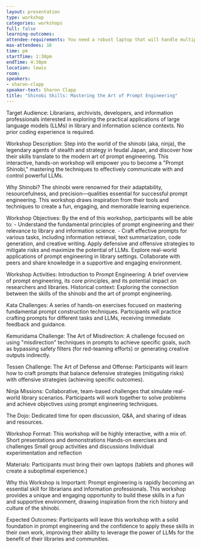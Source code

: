 ```yaml
---
layout: presentation
type: workshop
categories: workshops
full: false
learning-outcomes: 
attendee-requirements: You need a robust laptop that will handle multiple browser tabs, must be comfortable with data privacy issues that may arise in the creation and use of accounts for one of the premiere LLM/multimodal generative AI platforms, such as ChatGPT, Claude, Gemini, or Copilot. Free versions are fine, particularly if you pair up with another participant in case you hit limits. No coding skills required.
max-attendees: 16
time: pm
startTime: 1:30pm
endTime: 4:30pm
location: lewis
room: 
speakers:
- sharon-clapp
speaker-text: Sharon Clapp
title: "Shinobi Skills: Mastering the Art of Prompt Engineering"
---
```

Target Audience: Librarians, archivists, developers, and information professionals interested in exploring the practical applications of large language models (LLMs) in library and information science contexts. No prior coding experience is required.

Workshop Description: Step into the world of the shinobi (aka, ninja), the legendary agents of stealth and strategy in feudal Japan, and discover how their skills translate to the modern art of prompt engineering. This interactive, hands-on workshop will empower you to become a &quot;Prompt Shinobi,&quot; mastering the techniques to effectively communicate with and control powerful LLMs.

Why Shinobi? The shinobi were renowned for their adaptability, resourcefulness, and precision—qualities essential for successful prompt engineering. This workshop draws inspiration from their tools and techniques to create a fun, engaging, and memorable learning experience.

Workshop Objectives: By the end of this workshop, participants will be able to: - Understand the fundamental principles of prompt engineering and their relevance to library and information science. - Craft effective prompts for various tasks, including information retrieval, text summarization, code generation, and creative writing. Apply defensive and offensive strategies to mitigate risks and maximize the potential of LLMs. Explore real-world applications of prompt engineering in library settings. Collaborate with peers and share knowledge in a supportive and engaging environment.

Workshop Activities: Introduction to Prompt Engineering: A brief overview of prompt engineering, its core principles, and its potential impact on researchers and libraries. Historical context: Exploring the connection between the skills of the shinobi and the art of prompt engineering.

Kata Challenges: A series of hands-on exercises focused on mastering fundamental prompt construction techniques. Participants will practice crafting prompts for different tasks and LLMs, receiving immediate feedback and guidance.

Kemuridama Challenge: The Art of Misdirection: A challenge focused on using &quot;misdirection&quot; techniques in prompts to achieve specific goals, such as bypassing safety filters (for red-teaming efforts) or generating creative outputs indirectly.

Tessen Challenge: The Art of Defense and Offense: Participants will learn how to craft prompts that balance defensive strategies (mitigating risks) with offensive strategies (achieving specific outcomes).

Ninja Missions: Collaborative, team-based challenges that simulate real-world library scenarios. Participants will work together to solve problems and achieve objectives using prompt engineering techniques.

The Dojo: Dedicated time for open discussion, Q&A, and sharing of ideas and resources.

Workshop Format: This workshop will be highly interactive, with a mix of: Short presentations and demonstrations Hands-on exercises and challenges Small group activities and discussions Individual experimentation and reflection

Materials: Participants must bring their own laptops (tablets and phones will create a suboptimal experience.)

Why this Workshop is Important: Prompt engineering is rapidly becoming an essential skill for librarians and information professionals. This workshop provides a unique and engaging opportunity to build these skills in a fun and supportive environment, drawing inspiration from the rich history and culture of the shinobi.

Expected Outcomes: Participants will leave this workshop with a solid foundation in prompt engineering and the confidence to apply these skills in their own work, improving their ability to leverage the power of LLMs for the benefit of their libraries and communities.
